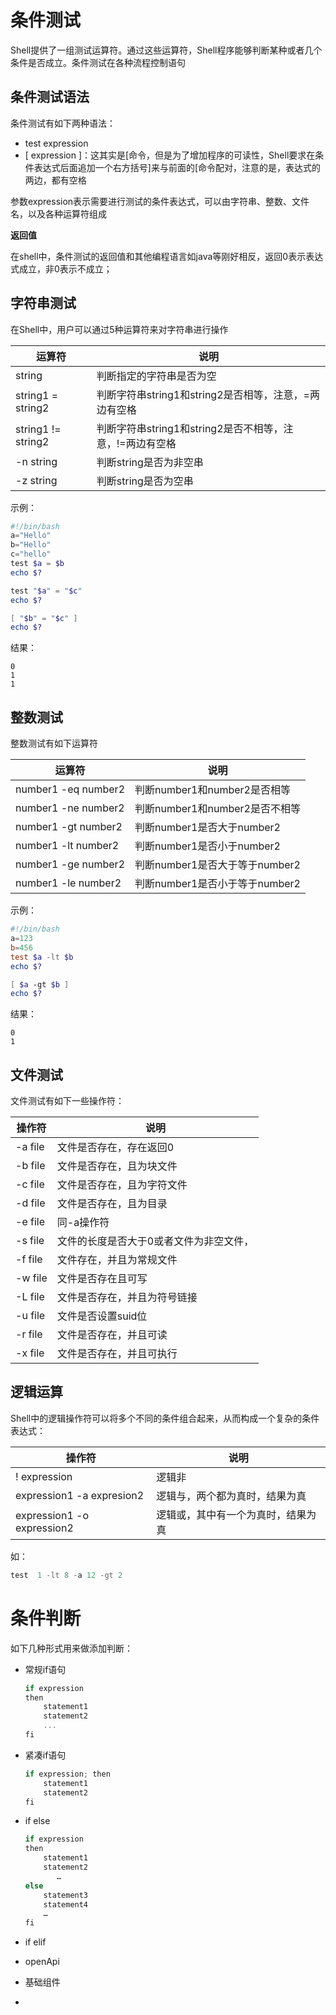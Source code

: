 # 条件测试

Shell提供了一组测试运算符。通过这些运算符，Shell程序能够判断某种或者几个条件是否成立。条件测试在各种流程控制语句

## 条件测试语法

条件测试有如下两种语法：

- test expression
- [ expression ]：这其实是[命令，但是为了增加程序的可读性，Shell要求在条件表达式后面追加一个右方括号]来与前面的[命令配对，注意的是，表达式的两边，都有空格

参数expression表示需要进行测试的条件表达式，可以由字符串、整数、文件名，以及各种运算符组成

**返回值**

在shell中，条件测试的返回值和其他编程语言如java等刚好相反，返回0表示表达式成立，非0表示不成立；



## 字符串测试

在Shell中，用户可以通过5种运算符来对字符串进行操作

| 运算符             | 说明                                                     |
| ------------------ | -------------------------------------------------------- |
| string             | 判断指定的字符串是否为空                                 |
| string1 = string2  | 判断字符串string1和string2是否相等，注意，=两边有空格    |
| string1 != string2 | 判断字符串string1和string2是否不相等，注意，!=两边有空格 |
| -n string          | 判断string是否为非空串                                   |
| -z string          | 判断string是否为空串                                     |

示例：

```powershell
#!/bin/bash
a="Hello"
b="Hello"
c="hello"
test $a = $b
echo $?

test "$a" = "$c"
echo $?

[ "$b" = "$c" ]
echo $?

```

结果：

```
0
1
1
```



## 整数测试

整数测试有如下运算符

| 运算符              | 说明                           |
| ------------------- | ------------------------------ |
| number1 -eq number2 | 判断number1和number2是否相等   |
| number1 -ne number2 | 判断number1和number2是否不相等 |
| number1 -gt number2 | 判断number1是否大于number2     |
| number1 -lt number2 | 判断number1是否小于number2     |
| number1 -ge number2 | 判断number1是否大于等于number2 |
| number1 -le number2 | 判断number1是否小于等于number2 |

示例：

```powershell
#!/bin/bash
a=123
b=456
test $a -lt $b
echo $?

[ $a -gt $b ]
echo $?

```

结果：

```
0
1
```

## 文件测试

文件测试有如下一些操作符：

| 操作符  | 说明                                    |
| ------- | --------------------------------------- |
| -a file | 文件是否存在，存在返回0                 |
| -b file | 文件是否存在，且为块文件                |
| -c file | 文件是否存在，且为字符文件              |
| -d file | 文件是否存在，且为目录                  |
| -e file | 同-a操作符                              |
| -s file | 文件的长度是否大于0或者文件为非空文件， |
| -f file | 文件存在，并且为常规文件                |
| -w file | 文件是否存在且可写                      |
| -L file | 文件是否存在，并且为符号链接            |
| -u file | 文件是否设置suid位                      |
| -r file | 文件是否存在，并且可读                  |
| -x file | 文件是否存在，并且可执行                |



## 逻辑运算

Shell中的逻辑操作符可以将多个不同的条件组合起来，从而构成一个复杂的条件表达式：

| 操作符                     | 说明                               |
| -------------------------- | ---------------------------------- |
| ! expression               | 逻辑非                             |
| expression1 -a expresion2  | 逻辑与，两个都为真时，结果为真     |
| expression1 -o expression2 | 逻辑或，其中有一个为真时，结果为真 |

如：

```powershell
test  1 -lt 8 -a 12 -gt 2
```



# 条件判断

如下几种形式用来做添加判断：

- 常规if语句

  ```powershell
  if expression
  then
      statement1
      statement2
      ...
  fi  
  ```

- 紧凑if语句

  ```powershell
  if expression; then
      statement1
      statement2
  fi
  ```

- if else

  ```powershell
  if expression
  then
      statement1
      statement2
         …
  else
      statement3
      statement4
      …
  fi
  ```

- if elif

- openApi

- 基础组件

- 

